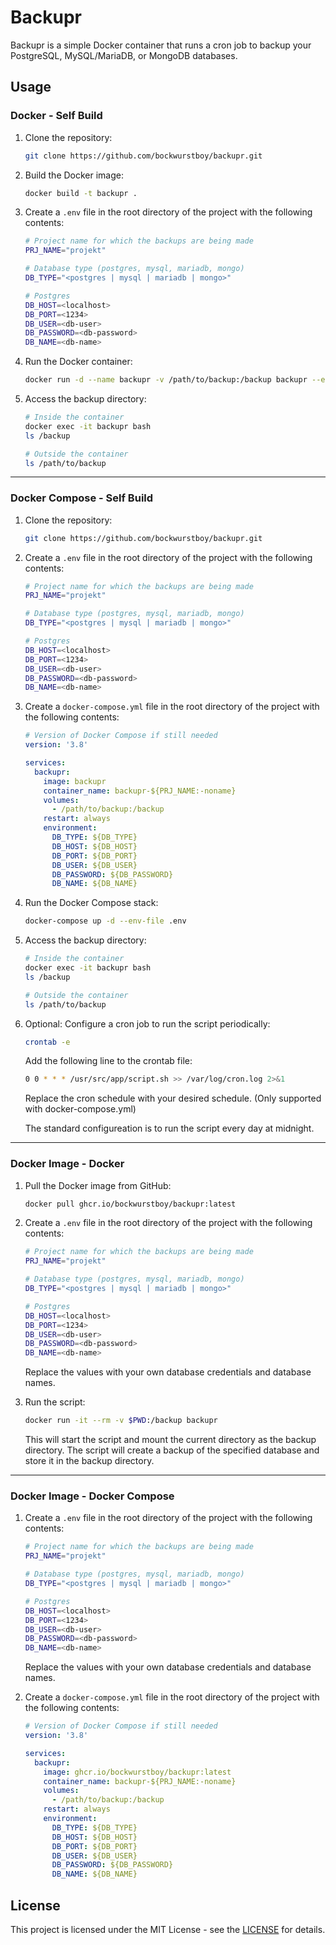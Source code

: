 # Backupr

Backupr is a simple Docker container that runs a cron job to backup your PostgreSQL, MySQL/MariaDB, or MongoDB databases.

## Usage

### Docker - Self Build

1. Clone the repository:

   ```bash
   git clone https://github.com/bockwurstboy/backupr.git
   ```

2. Build the Docker image:

   ```bash
   docker build -t backupr .
   ```

3. Create a `.env` file in the root directory of the project with the following contents:

   ```bash
   # Project name for which the backups are being made
   PRJ_NAME="projekt"

   # Database type (postgres, mysql, mariadb, mongo)
   DB_TYPE="<postgres | mysql | mariadb | mongo>"

   # Postgres
   DB_HOST=<localhost>
   DB_PORT=<1234>
   DB_USER=<db-user>
   DB_PASSWORD=<db-password>
   DB_NAME=<db-name>
   ```

4. Run the Docker container:

   ```bash
   docker run -d --name backupr -v /path/to/backup:/backup backupr --env-file .env
   ```

5. Access the backup directory:

   ```bash
   # Inside the container
   docker exec -it backupr bash
   ls /backup

   # Outside the container
   ls /path/to/backup
   ```

---

### Docker Compose - Self Build

1. Clone the repository:

   ```bash
   git clone https://github.com/bockwurstboy/backupr.git
   ```

2. Create a `.env` file in the root directory of the project with the following contents:

   ```bash
   # Project name for which the backups are being made
   PRJ_NAME="projekt"

   # Database type (postgres, mysql, mariadb, mongo)
   DB_TYPE="<postgres | mysql | mariadb | mongo>"

   # Postgres
   DB_HOST=<localhost>
   DB_PORT=<1234>
   DB_USER=<db-user>
   DB_PASSWORD=<db-password>
   DB_NAME=<db-name>
   ```

3. Create a `docker-compose.yml` file in the root directory of the project with the following contents:

   ```yaml
   # Version of Docker Compose if still needed
   version: '3.8'

   services:
     backupr:
       image: backupr
       container_name: backupr-${PRJ_NAME:-noname}
       volumes:
         - /path/to/backup:/backup
       restart: always
       environment:
         DB_TYPE: ${DB_TYPE}
         DB_HOST: ${DB_HOST}
         DB_PORT: ${DB_PORT}
         DB_USER: ${DB_USER}
         DB_PASSWORD: ${DB_PASSWORD}
         DB_NAME: ${DB_NAME}
   ```

4. Run the Docker Compose stack:

   ```bash
   docker-compose up -d --env-file .env
   ```

5. Access the backup directory:

   ```bash
   # Inside the container
   docker exec -it backupr bash
   ls /backup

   # Outside the container
   ls /path/to/backup
   ```

6. Optional: Configure a cron job to run the script periodically:

   ```bash
   crontab -e
   ```

   Add the following line to the crontab file:

   ```bash
   0 0 * * * /usr/src/app/script.sh >> /var/log/cron.log 2>&1
   ```

   Replace the cron schedule with your desired schedule. (Only supported with docker-compose.yml)

   The standard configureation is to run the script every day at midnight.

---

### Docker Image - Docker

1. Pull the Docker image from GitHub:

   ```bash
   docker pull ghcr.io/bockwurstboy/backupr:latest
   ```

2. Create a `.env` file in the root directory of the project with the following contents:

   ```bash
   # Project name for which the backups are being made
   PRJ_NAME="projekt"

   # Database type (postgres, mysql, mariadb, mongo)
   DB_TYPE="<postgres | mysql | mariadb | mongo>"

   # Postgres
   DB_HOST=<localhost>
   DB_PORT=<1234>
   DB_USER=<db-user>
   DB_PASSWORD=<db-password>
   DB_NAME=<db-name>
   ```

   Replace the values with your own database credentials and database names.

3. Run the script:

   ```bash
   docker run -it --rm -v $PWD:/backup backupr
   ```

   This will start the script and mount the current directory as the backup directory. The script will create a backup of the specified database and store it in the backup directory.

---

### Docker Image - Docker Compose

1. Create a `.env` file in the root directory of the project with the following contents:

   ```bash
   # Project name for which the backups are being made
   PRJ_NAME="projekt"

   # Database type (postgres, mysql, mariadb, mongo)
   DB_TYPE="<postgres | mysql | mariadb | mongo>"

   # Postgres
   DB_HOST=<localhost>
   DB_PORT=<1234>
   DB_USER=<db-user>
   DB_PASSWORD=<db-password>
   DB_NAME=<db-name>
   ```

   Replace the values with your own database credentials and database names.

2. Create a `docker-compose.yml` file in the root directory of the project with the following contents:

   ```yaml
   # Version of Docker Compose if still needed
   version: '3.8'

   services:
     backupr:
       image: ghcr.io/bockwurstboy/backupr:latest
       container_name: backupr-${PRJ_NAME:-noname}
       volumes:
         - /path/to/backup:/backup
       restart: always
       environment:
         DB_TYPE: ${DB_TYPE}
         DB_HOST: ${DB_HOST}
         DB_PORT: ${DB_PORT}
         DB_USER: ${DB_USER}
         DB_PASSWORD: ${DB_PASSWORD}
         DB_NAME: ${DB_NAME}
   ```

## License

This project is licensed under the MIT License - see the [LICENSE](https://opensource.org/license/mit) for details.
